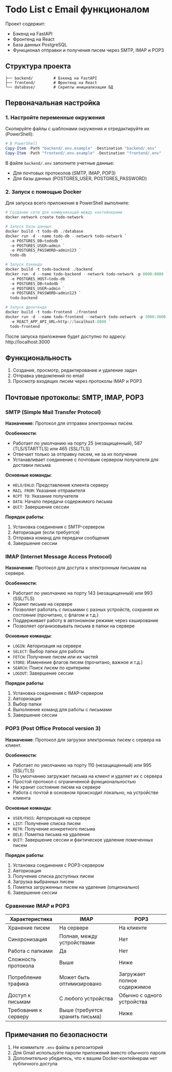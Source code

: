 # Todo List с Email функционалом

Проект содержит:
- Бэкенд на FastAPI
- Фронтенд на React
- База данных PostgreSQL
- Функционал отправки и получения писем через SMTP, IMAP и POP3

## Структура проекта

```
├── backend/         # Бэкенд на FastAPI
├── frontend/        # Фронтенд на React
└── database/        # Скрипты инициализации БД
```

## Первоначальная настройка

### 1. Настройте переменные окружения

Скопируйте файлы с шаблонами окружения и отредактируйте их (PowerShell):

```powershell
# В PowerShell
Copy-Item -Path "backend/.env.example" -Destination "backend/.env"
Copy-Item -Path "frontend/.env.example" -Destination "frontend/.env"
```

В файле `backend/.env` заполните учетные данные:
- Для почтовых протоколов (SMTP, IMAP, POP3)
- Для базы данных (POSTGRES_USER, POSTGRES_PASSWORD)

### 2. Запуск с помощью Docker

Для запуска всего приложения в PowerShell выполните:

```powershell
# Создание сети для коммуникаций между контейнерами
docker network create todo-network

# Запуск базы данных
docker build -t todo-db ./database
docker run -d --name todo-db --network todo-network `
  -e POSTGRES_DB=tododb `
  -e POSTGRES_USER=admin `
  -e POSTGRES_PASSWORD=admin123 `
  todo-db

# Запуск бэкенда
docker build -t todo-backend ./backend
docker run -d --name todo-backend --network todo-network -p 8000:8000 `
  -e POSTGRES_HOST=todo-db `
  -e POSTGRES_DB=tododb `
  -e POSTGRES_USER=admin `
  -e POSTGRES_PASSWORD=admin123 `
  todo-backend

# Запуск фронтенда
docker build -t todo-frontend ./frontend
docker run -d --name todo-frontend --network todo-network -p 3000:3000 `
  -e REACT_APP_API_URL=http://localhost:8000 `
  todo-frontend
```

После запуска приложение будет доступно по адресу: http://localhost:3000

## Функциональность

1. Создание, просмотр, редактирование и удаление задач
2. Отправка уведомлений по email
3. Просмотр входящих писем через протоколы IMAP и POP3

## Почтовые протоколы: SMTP, IMAP, POP3

### SMTP (Simple Mail Transfer Protocol)

**Назначение**: Протокол для отправки электронных писем.

**Особенности**:
- Работает по умолчанию на порту 25 (незащищенный), 587 (TLS/STARTTLS) или 465 (SSL/TLS)
- Отвечает только за отправку писем, не за их получение
- Устанавливает соединение с почтовым сервером получателя для доставки письма

**Основные команды**:
- `HELO/EHLO`: Представление клиента серверу
- `MAIL FROM`: Указание отправителя
- `RCPT TO`: Указание получателя
- `DATA`: Начало передачи содержимого письма
- `QUIT`: Завершение сессии

**Порядок работы**:
1. Установка соединения с SMTP-сервером
2. Авторизация (если требуется)
3. Отправка команд для передачи сообщения
4. Завершение сессии

### IMAP (Internet Message Access Protocol)

**Назначение**: Протокол для доступа к электронным письмам на сервере.

**Особенности**:
- Работает по умолчанию на порту 143 (незащищенный) или 993 (SSL/TLS)
- Хранит письма на сервере
- Позволяет работать с письмами с разных устройств, сохраняя их состояние (прочитано, с флагом и т.д.)
- Поддерживает работу в автономном режиме через кэширование
- Позволяет организовывать письма в папки на сервере

**Основные команды**:
- `LOGIN`: Авторизация на сервере
- `SELECT`: Выбор папки для работы
- `FETCH`: Получение писем или их частей
- `STORE`: Изменение флагов писем (прочитано, важное и т.д.)
- `SEARCH`: Поиск писем по критериям
- `LOGOUT`: Завершение сессии

**Порядок работы**:
1. Установка соединения с IMAP-сервером
2. Авторизация
3. Выбор папки
4. Выполнение команд для работы с письмами
5. Завершение сессии

### POP3 (Post Office Protocol version 3)

**Назначение**: Протокол для загрузки электронных писем с сервера на клиент.

**Особенности**:
- Работает по умолчанию на порту 110 (незащищенный) или 995 (SSL/TLS)
- По умолчанию загружает письма на клиент и удаляет их с сервера
- Простой протокол с ограниченной функциональностью
- Не хранит состояние писем на сервере
- Работа с почтой в основном происходит локально, на устройстве клиента

**Основные команды**:
- `USER/PASS`: Авторизация на сервере
- `LIST`: Получение списка писем
- `RETR`: Получение конкретного письма
- `DELE`: Пометка письма на удаление
- `QUIT`: Завершение сессии и фактическое удаление помеченных писем

**Порядок работы**:
1. Установка соединения с POP3-сервером
2. Авторизация
3. Получение списка доступных писем
4. Загрузка выбранных писем
5. Пометка загруженных писем на удаление (опционально)
6. Завершение сессии

### Сравнение IMAP и POP3

| Характеристика | IMAP | POP3 |
|----------------|------|------|
| Хранение писем | На сервере | На клиенте |
| Синхронизация | Полная, между устройствами | Нет |
| Работа с папками | Да | Нет |
| Сложность протокола | Выше | Ниже |
| Потребление трафика | Может быть оптимизировано | Загружает полное содержимое |
| Доступ к письмам | С любого устройства | Обычно с одного устройства |
| Требования к серверу | Выше (требуется хранить письма) | Ниже |

## Примечания по безопасности

1. Не коммитьте `.env` файлы в репозиторий
2. Для Gmail используйте пароли приложений вместо обычного пароля
3. Дополнительно убедитесь, что к вашим Docker-контейнерам нет публичного доступа 